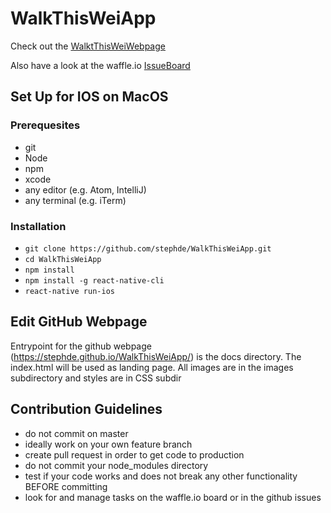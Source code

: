 # WalkThisWeiApp

Check out the [WalktThisWeiWebpage](https://stephde.github.io/WalkThisWeiApp/)

Also have a look at the waffle.io [IssueBoard](https://waffle.io/stephde/WalkThisWeiApp)

## Set Up for IOS on MacOS

### Prerequesites
* git
* Node
* npm
* xcode
* any editor (e.g. Atom, IntelliJ)
* any terminal (e.g. iTerm)

### Installation
- `git clone https://github.com/stephde/WalkThisWeiApp.git`
- `cd WalkThisWeiApp`
- `npm install`
- `npm install -g react-native-cli`
- `react-native run-ios`

## Edit GitHub Webpage
Entrypoint for the github webpage (https://stephde.github.io/WalkThisWeiApp/)
is the docs directory. The index.html will be used as landing page.
All images are in the images subdirectory and styles are in CSS subdir

## Contribution Guidelines
- do not commit on master
- ideally work on your own feature branch
- create pull request in order to get code to production
- do not commit your node_modules directory
- test if your code works and does not break any other functionality BEFORE committing
- look for and manage tasks on the waffle.io board or in the github issues
